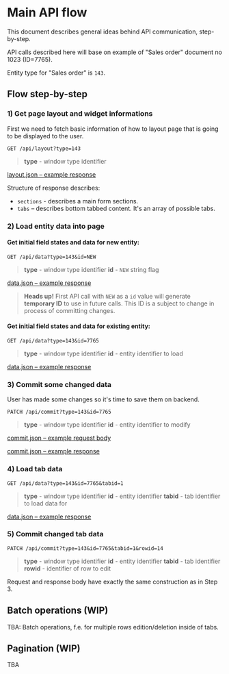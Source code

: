 # Main API flow

This document describes general ideas behind API communication, step-by-step.

API calls described here will base on example of "Sales order" document no 1023 (ID=7765).

Entity type for "Sales order" is `143`.

## Flow step-by-step

### 1) Get page layout and widget informations

First we need to fetch basic information of how to layout page that is going to be displayed to the user.

`GET /api/layout?type=143`

> **type** - window type identifier

[layout.json – example response](1-response-layout.json)

Structure of response describes:

* `sections` - describes a main form sections.
* `tabs` – describes bottom tabbed content. It's an array of possible tabs.

### 2) Load entity data into page

#### Get initial field states and data for **new** entity:

`GET /api/data?type=143&id=NEW`

> **type** - window type identifier
> **id** - `NEW` string flag

[data.json – example response](2-response-data.json)

> **Heads up!** First API call with `NEW` as a `id` value will generate **temporary ID** to use in future calls. This ID is a subject to change in process of committing changes.

#### Get initial field states and data for **existing** entity:

`GET /api/data?type=143&id=7765`

> **type** - window type identifier
> **id** - entity identifier to load

[data.json – example response](2-response-data.json)

### 3) Commit some changed data

User has made some changes so it's time to save them on backend.

`PATCH /api/commit?type=143&id=7765`

> **type** - window type identifier
> **id** - entity identifier to modify

[commit.json – example request body](3-request-commit.json)

[commit.json – example response](3-response-commit.json)

### 4) Load tab data

`GET /api/data?type=143&id=7765&tabid=1`

> **type** - window type identifier
> **id** - entity identifier
> **tabid** - tab identifier to load data for

[data.json – example response](4-response-tab-data.json)

### 5) Commit changed tab data

`PATCH /api/commit?type=143&id=7765&tabid=1&rowid=14`

> **type** - window type identifier
> **id** - entity identifier
> **tabid** - tab identifier
> **rowid** - identifier of row to edit

Request and response body have exactly the same construction as in Step 3.

## Batch operations (WIP)

TBA: Batch operations, f.e. for multiple rows edition/deletion inside of tabs.

## Pagination (WIP)

TBA